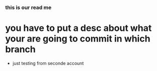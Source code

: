 ### this is our read me

# you have to put a desc about what your are going to commit in which branch

- just testing from seconde account
